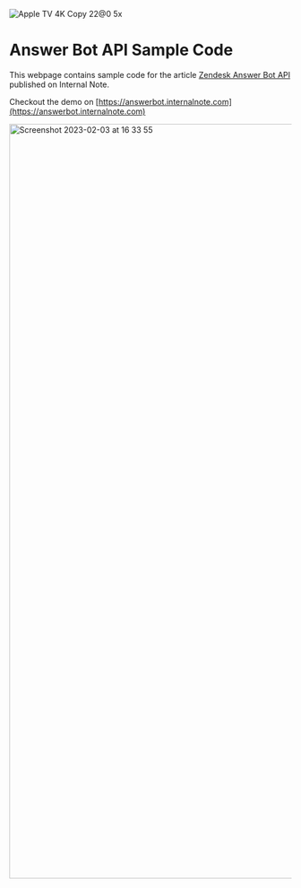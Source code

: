 ![Apple TV 4K Copy 22@0 5x](https://user-images.githubusercontent.com/894026/217016993-7f7c5ee3-db97-4722-90be-93e54b5ebb14.jpg)

# Answer Bot API Sample Code
This webpage contains sample code for the article [Zendesk Answer Bot API](https://internalnote.com/answer-bot-api) published on Internal Note.

Checkout the demo on [https://answerbot.internalnote.com](https://answerbot.internalnote.com)

<img width="1346" alt="Screenshot 2023-02-03 at 16 33 55" src="https://user-images.githubusercontent.com/894026/217017072-1975b355-76b6-4317-b653-513f7211dfe6.png">
